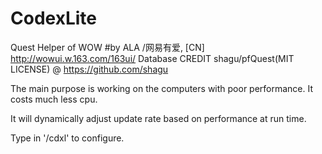 # CodexLite
Quest Helper of WOW #by ALA /网易有爱, [CN] http://wowui.w.163.com/163ui/
Database CREDIT shagu/pfQuest(MIT LICENSE) @ https://github.com/shagu

The main purpose is working on the computers with poor performance.
It costs much less cpu.

It will dynamically adjust update rate based on performance at run time.

Type in '/cdxl' to configure.
